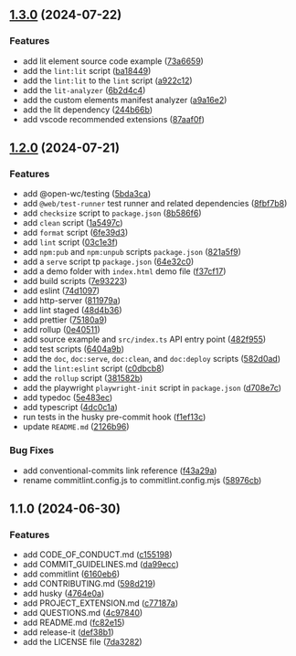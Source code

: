 ## [1.3.0](https://github.com/fireflysemantics/fs-lit-element-starter-ts/compare/1.2.0...1.3.0) (2024-07-22)

### Features

- add lit element source code example ([73a6659](https://github.com/fireflysemantics/fs-lit-element-starter-ts/commit/73a665939e9507e6c537366e8ae17aba78e28399))
- add the `lint:lit` script ([ba18449](https://github.com/fireflysemantics/fs-lit-element-starter-ts/commit/ba184492644cd03bbb5e347ad588d2e33972245b))
- add the `lint:lit` to the `lint` script ([a922c12](https://github.com/fireflysemantics/fs-lit-element-starter-ts/commit/a922c12df1b620dc45c05abb130f3438751c0b4c))
- add the `lit-analyzer` ([6b2d4c4](https://github.com/fireflysemantics/fs-lit-element-starter-ts/commit/6b2d4c49c4f4d7358b5c3d181e7d47b4bb9c82f0))
- add the custom elements manifest analyzer ([a9a16e2](https://github.com/fireflysemantics/fs-lit-element-starter-ts/commit/a9a16e2d65c5fb05bf6d57c2e9c35d5a6336d7c8))
- add the lit dependency ([244b66b](https://github.com/fireflysemantics/fs-lit-element-starter-ts/commit/244b66b27c663d1e3b71ee64d812c50d3220c799))
- add vscode recommended extensions ([87aaf0f](https://github.com/fireflysemantics/fs-lit-element-starter-ts/commit/87aaf0f763d41d96d536b4884f5c7e2b98620a01))

## [1.2.0](https://github.com/fireflysemantics/fs-typscript-starter/compare/1.1.0...1.2.0) (2024-07-21)

### Features

- add @open-wc/testing ([5bda3ca](https://github.com/fireflysemantics/fs-typscript-starter/commit/5bda3ca44fec94fe4cfb6c0a0f06f7a5542aaaed))
- add `@web/test-runner` test runner and related dependencies ([8fbf7b8](https://github.com/fireflysemantics/fs-typscript-starter/commit/8fbf7b87667a063bdd5bcbef8430389112e12046))
- add `checksize` script to `package.json` ([8b586f6](https://github.com/fireflysemantics/fs-typscript-starter/commit/8b586f6dbd1ebfa7aa0d2b119d85fd7dbbe0fdec))
- add `clean` script ([1a5497c](https://github.com/fireflysemantics/fs-typscript-starter/commit/1a5497cc28c4c41aa72b292ff65b28162f9078ec))
- add `format` script ([6fe39d3](https://github.com/fireflysemantics/fs-typscript-starter/commit/6fe39d30a47b07b3c1d2652eba17f14f5530397d))
- add `lint` script ([03c1e3f](https://github.com/fireflysemantics/fs-typscript-starter/commit/03c1e3f933c1d389f749047fc6326789486fef60))
- add `npm:pub` and `npm:unpub` scripts `package.json` ([821a5f9](https://github.com/fireflysemantics/fs-typscript-starter/commit/821a5f972ba5c77f74ad7f987303a033fbaa3b61))
- add a `serve` script tp `package.json` ([64e32c0](https://github.com/fireflysemantics/fs-typscript-starter/commit/64e32c002908fcb28b6dd4e6ac17f66fdd0fe61d))
- add a demo folder with `index.html` demo file ([f37cf17](https://github.com/fireflysemantics/fs-typscript-starter/commit/f37cf17ab3a6b7527b3989526fbf87dbe800dabd))
- add build scripts ([7e93223](https://github.com/fireflysemantics/fs-typscript-starter/commit/7e932230af449f86f25c999e5e534d7073a85e20))
- add eslint ([74d1097](https://github.com/fireflysemantics/fs-typscript-starter/commit/74d10978cb22ecda0ac9d7de0b6c0036fbb254a6))
- add http-server ([811979a](https://github.com/fireflysemantics/fs-typscript-starter/commit/811979a5d977181c70561453d8b1f71fc591e0da))
- add lint staged ([48d4b36](https://github.com/fireflysemantics/fs-typscript-starter/commit/48d4b36111731635f98f5cc215cbaee1890c6b07))
- add prettier ([75180a9](https://github.com/fireflysemantics/fs-typscript-starter/commit/75180a990c43b574e1e5378f30937b512f7710a9))
- add rollup ([0e40511](https://github.com/fireflysemantics/fs-typscript-starter/commit/0e4051160ab8e5335adc0dfabcceecee4f1dfc47))
- add source example and `src/index.ts` API entry point ([482f955](https://github.com/fireflysemantics/fs-typscript-starter/commit/482f955baf64513e7e8f7d5c7ee35da4cdcddfb5))
- add test scripts ([6404a9b](https://github.com/fireflysemantics/fs-typscript-starter/commit/6404a9baeb3a4efef110c408a6550ff12ee25cd8))
- add the `doc`, `doc:serve`, `doc:clean`, and `doc:deploy` scripts ([582d0ad](https://github.com/fireflysemantics/fs-typscript-starter/commit/582d0ad2997d9fbda605bd66f0665349b5faa00d))
- add the `lint:eslint` script ([c0dbcb8](https://github.com/fireflysemantics/fs-typscript-starter/commit/c0dbcb8ab20951c1a56463e301f38a0782d56443))
- add the `rollup` script ([381582b](https://github.com/fireflysemantics/fs-typscript-starter/commit/381582b96b68e7c73463c46679c8ac21ea007044))
- add the playwright `playwright-init` script in `package.json` ([d708e7c](https://github.com/fireflysemantics/fs-typscript-starter/commit/d708e7c61f43d639c79213f828734ff0405e3a00))
- add typedoc ([5e483ec](https://github.com/fireflysemantics/fs-typscript-starter/commit/5e483ecfa7ee7a68ab9ede78fa6ce577e19e9304))
- add typescript ([4dc0c1a](https://github.com/fireflysemantics/fs-typscript-starter/commit/4dc0c1aa54ef9d229e09a6ada3fccabb83934fd9))
- run tests in the husky pre-commit hook ([f1ef13c](https://github.com/fireflysemantics/fs-typscript-starter/commit/f1ef13c3517c94f65e7bd705137a3a37491f6e9f))
- update `README.md` ([2126b96](https://github.com/fireflysemantics/fs-typscript-starter/commit/2126b96602acd80cdc7efc1d274aec9c8882ae89))

### Bug Fixes

- add conventional-commits link reference ([f43a29a](https://github.com/fireflysemantics/fs-typscript-starter/commit/f43a29a53da19ef03f0a24ab3a7b9f1450568ed6))
- rename commitlint.config.js to commitlint.config.mjs ([58976cb](https://github.com/fireflysemantics/fs-typscript-starter/commit/58976cb24bfaf03eaa5c98c2069433a86274aec3))

## 1.1.0 (2024-06-30)

### Features

- add CODE_OF_CONDUCT.md ([c155198](https://github.com/fireflysemantics/fs-github-flow-docs-starter/commit/c1551986fe4332aa6439b83ff6c040e7b348d8be))
- add COMMIT_GUIDELINES.md ([da99ecc](https://github.com/fireflysemantics/fs-github-flow-docs-starter/commit/da99ecc15983cc18063987103c7ca9a0a62e3ce1))
- add commitlint ([6160eb6](https://github.com/fireflysemantics/fs-github-flow-docs-starter/commit/6160eb61c3414f11efe072cbdbeab252e0c14039))
- add CONTRIBUTING.md ([598d219](https://github.com/fireflysemantics/fs-github-flow-docs-starter/commit/598d2198ad2b227ef0bb68a0861e14a6cea6dac1))
- add husky ([4764e0a](https://github.com/fireflysemantics/fs-github-flow-docs-starter/commit/4764e0a69e38f9a5071522789a218d3cb0fc1444))
- add PROJECT_EXTENSION.md ([c77187a](https://github.com/fireflysemantics/fs-github-flow-docs-starter/commit/c77187a1d0a3bda1c4ceff485cd7fe81ebd37d07))
- add QUESTIONS.md ([4c97840](https://github.com/fireflysemantics/fs-github-flow-docs-starter/commit/4c97840cb1e40d5ddac46b8b66fe9d5211fdbeeb))
- add README.md ([fc82e15](https://github.com/fireflysemantics/fs-github-flow-docs-starter/commit/fc82e1571429f6a745923ccade1a2688851971a8))
- add release-it ([def38b1](https://github.com/fireflysemantics/fs-github-flow-docs-starter/commit/def38b140a559662b4557d7d9bdb4ec016509917))
- add the LICENSE file ([7da3282](https://github.com/fireflysemantics/fs-github-flow-docs-starter/commit/7da32823f80b78d38fdb8a92008829252173452e))
